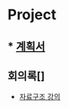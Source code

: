 # Project

## * [계획서]()

## 회의록[]

* [자료구조 강의](https://github.com/hbyul35/Data-Structure/blob/master/DataStructures/Base.md)
